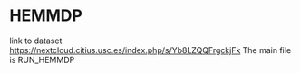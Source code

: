# HEMMDP
link to dataset
https://nextcloud.citius.usc.es/index.php/s/Yb8LZQQFrgckjFk
The main file is RUN_HEMMDP
